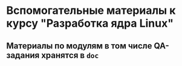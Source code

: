 # Вспомогательные материалы к курсу "Разработка ядра Linux"

## Материалы по модулям в том числе QA-задания хранятся в `doc`
